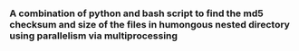 ### A combination of python and bash script to find the md5 checksum and size of the files in humongous nested directory using parallelism via multiprocessing
